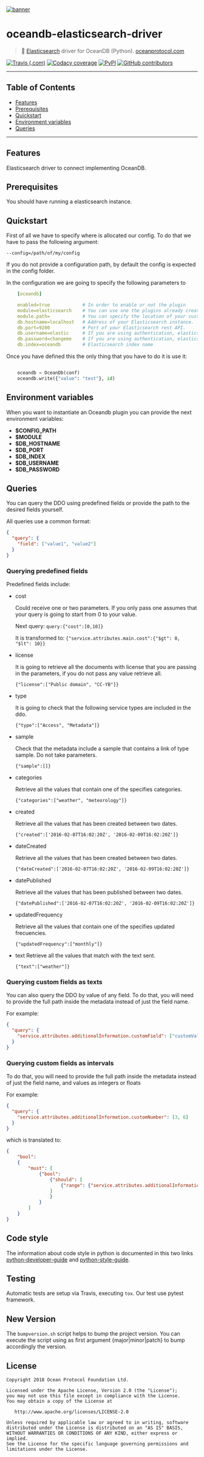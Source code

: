 [![banner](https://raw.githubusercontent.com/oceanprotocol/art/master/github/repo-banner%402x.png)](https://oceanprotocol.com)

# oceandb-elasticsearch-driver

>    🐳  [Elasticsearch](https://www.elastic.co/) driver for OceanDB (Python).
>    [oceanprotocol.com](https://oceanprotocol.com)

[![Travis (.com)](https://img.shields.io/travis/com/oceanprotocol/oceandb-elasticsearch-driver.svg)](https://travis-ci.com/oceanprotocol/oceandb-elasticsearch-driver)
[![Codacy coverage](https://img.shields.io/codacy/coverage/38d40f9a99c14f7cb835f0a6bef700fb.svg)](https://app.codacy.com/project/ocean-protocol/oceandb-elasticsearch-driver/dashboard)
[![PyPI](https://img.shields.io/pypi/v/oceandb-elasticsearch-driver.svg)](https://pypi.org/project/oceandb-elasticsearch-driver/)
[![GitHub contributors](https://img.shields.io/github/contributors/oceanprotocol/oceandb-elasticsearch-driver.svg)](https://github.com/oceanprotocol/oceandb-elasticsearch-driver/graphs/contributors)

---

## Table of Contents

  - [Features](#features)
  - [Prerequisites](#prerequisites)
  - [Quickstart](#quickstart)
  - [Environment variables](#environment-variables)
  - [Queries](#queries)

---

## Features

Elasticsearch driver to connect implementing OceanDB.

## Prerequisites

You should have running a elasticsearch instance.

## Quickstart

First of all we have to specify where is allocated our config.
To do that we have to pass the following argument:

```
--config=/path/of/my/config
```

If you do not provide a configuration path, by default the config is expected in the config folder.

In the configuration we are going to specify the following parameters to

```yaml
    [oceandb]

    enabled=true            # In order to enable or not the plugin
    module=elasticsearch    # You can use one the plugins already created. Currently we have elasticsearch, mongodb and bigchaindb.
    module.path=            # You can specify the location of your custom plugin.
    db.hostname=localhost   # Address of your Elasticsearch instance.
    db.port=9200            # Port of your Elasticsearch rest API.
    db.username=elastic     # If you are using authentication, elasticsearch username.
    db.password=changeme    # If you are using authentication, elasticsearch password.
    db.index=oceandb        # Elasticsearch index name
```

Once you have defined this the only thing that you have to do it is use it:

```python

    oceandb = OceanDb(conf)
    oceandb.write({"value": "test"}, id)

```

## Environment variables

When you want to instantiate an Oceandb plugin you can provide the next environment variables:

- **$CONFIG_PATH**
- **$MODULE**
- **$DB_HOSTNAME**
- **$DB_PORT**
- **$DB_INDEX**
- **$DB_USERNAME**
- **$DB_PASSWORD**


## Queries

You can query the DDO using predefined fields or provide the path to the desired fields yourself.

All queries use a common format:
```json
{
  "query": {
    "field": ["value1", "value2"]
  }
}
```

### Querying predefined fields

Predefined fields include:
- cost
    
    Could receive one or two parameters. If you only pass one assumes that your query is going to start from 0 to your value.
        
    Next query:
    `query:{"cost":[0,10]}`
    
    It is transformed to:
    `{"service.attributes.main.cost":{"$gt": 0, "$lt": 10}}`
        
- license
    
    It is going to retrieve all the documents with license that you are passing in the parameters, 
    if you do not pass any value retrieve all.
        
    `{"license":["Public domain", "CC-YB"]}`
    
- type
    
    It is going to check that the following service types are included in the ddo.
    
    `{"type":["Access", "Metadata"]}`

- sample

    Check that the metadata include a sample that contains a link of type sample. Do not take parameters.
    
    `{"sample":[]}`
    
- categories

    Retrieve all the values that contain one of the specifies categories.
    
    `{"categories":["weather", "meteorology"]}`
    
- created

    Retrieve all the values that has been created between two dates. 

    `{"created":['2016-02-07T16:02:20Z', '2016-02-09T16:02:20Z']}`
    
- dateCreated

    Retrieve all the values that has been created between two dates. 
    
    `{"dateCreated":['2016-02-07T16:02:20Z', '2016-02-09T16:02:20Z']}`
    
- datePublished

    Retrieve all the values that has been published between two dates. 
    
    `{"datePublished":['2016-02-07T16:02:20Z', '2016-02-09T16:02:20Z']}`
    
- updatedFrequency

    Retrieve all the values that contain one of the specifies updated frecuencies.
    
    `{"updatedFrequency":["monthly"]}`

- text
    Retrieve all the values that match with the text sent.
    
    `{"text":["weather"]}`

### Querying custom fields as texts

You can also query the DDO by value of any field. To do that, you will need to provide the full path inside the metadata instead of just the field name.

For example:
```json
{
  "query": {
    "service.attributes.additionalInformation.customField": ["customValue1", "customValue2"]
  }
}
```

### Querying custom fields as intervals

To do that, you will need to provide the full path inside the metadata instead of just the field name, and values as integers or floats

For example:
```json
{
  "query": {
    "service.attributes.additionalInformation.customNumber": [3, 6]
  }
}
```
which is translated to:
```json
{
    "bool": 
    {
        "must": [
            {"bool":
                {"should": [
                    {"range": {"service.attributes.additionalInformation.customNumber": {"gte": 3, "lte": 6}}}
                ]
                }
            }
        ]
    }
}
```

## Code style

The information about code style in python is documented in this two links [python-developer-guide](https://github.com/oceanprotocol/dev-ocean/blob/master/doc/development/python-developer-guide.md)
and [python-style-guide](https://github.com/oceanprotocol/dev-ocean/blob/master/doc/development/python-style-guide.md).

## Testing

Automatic tests are setup via Travis, executing `tox`.
Our test use pytest framework.

## New Version

The `bumpversion.sh` script helps to bump the project version. You can execute the script using as first argument {major|minor|patch} to bump accordingly the version.

## License

```
Copyright 2018 Ocean Protocol Foundation Ltd.

Licensed under the Apache License, Version 2.0 (the "License");
you may not use this file except in compliance with the License.
You may obtain a copy of the License at

   http://www.apache.org/licenses/LICENSE-2.0

Unless required by applicable law or agreed to in writing, software
distributed under the License is distributed on an "AS IS" BASIS,
WITHOUT WARRANTIES OR CONDITIONS OF ANY KIND, either express or implied.
See the License for the specific language governing permissions and
limitations under the License.
